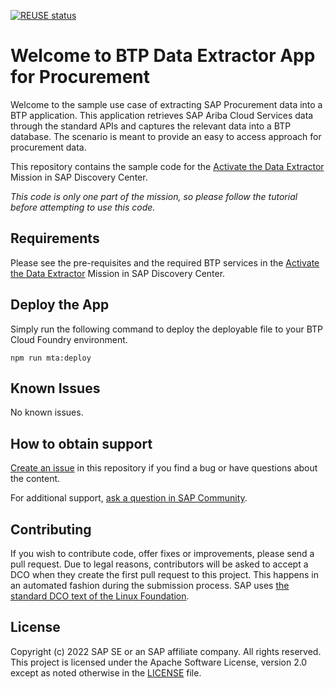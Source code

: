 [![REUSE status](https://api.reuse.software/badge/github.com/SAP-samples/btp-procurement-data-extractor)](https://api.reuse.software/info/github.com/SAP-samples/btp-procurement-data-extractor)


# Welcome to BTP Data Extractor App for Procurement
Welcome to the sample use case of extracting SAP Procurement data into a BTP application. 
This application retrieves SAP Ariba Cloud Services data through the standard APIs and captures the relevant data into a BTP database. 
The scenario is meant to provide an easy to access approach for procurement data.

This repository contains the sample code for the [Activate the Data Extractor](https://google.com) Mission in SAP Discovery Center.

_This code is only one part of the mission, so please follow the tutorial before attempting to use this code._

## Requirements
Please see the pre-requisites and the required BTP services in the [Activate the Data Extractor](https://google.com) Mission in SAP Discovery Center.

## Deploy the App
Simply run the following command to deploy the deployable file to your BTP Cloud Foundry environment.

```
npm run mta:deploy
```


## Known Issues
No known issues.

## How to obtain support
[Create an issue](https://github.com/SAP-samples/btp-procurement-data-extractor/issues) in this repository if you find a bug or have questions about the content.
 
For additional support, [ask a question in SAP Community](https://answers.sap.com/questions/ask.html).

## Contributing
If you wish to contribute code, offer fixes or improvements, please send a pull request. Due to legal reasons, contributors will be asked to accept a DCO when they create the first pull request to this project. This happens in an automated fashion during the submission process. SAP uses [the standard DCO text of the Linux Foundation](https://developercertificate.org/).

## License
Copyright (c) 2022 SAP SE or an SAP affiliate company. All rights reserved. This project is licensed under the Apache Software License, version 2.0 except as noted otherwise in the [LICENSE](LICENSE) file.
